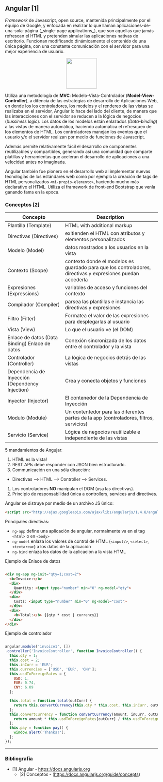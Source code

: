 ## Angular [1]

_Framework_ de Javascript, open source, mantenida principalmente por el equipo de Google, y enfocada en realizar lo que llaman aplicaciones-de-una-sola-página (̣_single-page applications_), que son aquellas que jamás refrescan el HTML y pretenden simular las aplicaciones nativas de escritorio. Funcionan modificando dinámicamente el contenido de una única página, con una constante comunicación con el servidor para una mejor experiencia de usuario.

<img src=" https://images.duckduckgo.com/iu/?u=http%3A%2F%2Ftheblogreaders.com%2Fwp-content%2Fuploads%2F2015%2F12%2Fangular-js.png&f=1" style="height: 100px; display:block; margin: auto"/>

 Utiliza una metodología de **MVC**: Modelo-Vista-Controlador (__Model-View-Controller__), a difencia de las estrategias de desarrollo de Aplicaciones Web, en donde los los controladores, los modelos y el rendereo de las vistas se realizaba en el servidor, Angular lo hace del lado del cliente, de manera que las interacciones con el servidor se reducen a la lógica de negocios (_bussiness logic_). Los datos de los modelos están enlazados (_Data-binding_) a las vistas de manera automática, haciendo automática el refresqueo de los elementos de HTML. Los controladores manejan los eventos que el usuario y/o el servidor realizan por medio de funciones de Javascript.

 Además permite relativamente fácil el desarrollo de componentes reutilizables y compartibles, generando así una comunidad que comparte platillas y herramientas que aceleran el desarrollo de aplicaciones a una velocidad antes no imaginada.

 Angular también fue pionero en el desarrollo web al implementar nuevas tecnologías de los estándares web como por ejemplo la creación de tags de HTML personalizados `<mi-propio-elemento>`, haciendo mucho más declarativo el HTML. Utiliza el framework de front-end Bootstrap que venía ganando fama en la epoca.

 ### Conceptos [2]

| Concepto |	Description |
| ----- | ------ |
| Plantilla (Template) | HTML with additional markup |
| Directivas (Directives) | exitienden el HTML con atributos y elementos personalizados |
| Modelo (Model) | 	datos mostrados a los usuarios en la vista |
| Contexto (Scope) | 	contexto donde el modelos es guardado para que los controladores, directivas y expresiones puedan accederla |
| Expresiones (Expressions) | variables de acceso y funciones del contexto |
| Compilador (Compiler) | parsea las plantillas e instancia las directivas y expresiones |
| Filtro (Filter) | 	Formatea el valor de las expresiones para desplegarlas al usuario |
| Vista (View) | Lo que el usuario ve (el DOM) |
| Enlace de datos (Data Binding) Enlace de datos | Conexión sincronizada de los datos entre el controlador y la vista |
| Controlador (Controller) | La lógica de negocios detrás de las vistas |
| Dependencia de Inyección (Dependency Injection) | Crea y conecta objetos y funciones |
| Inyector (Injector) | El contenedor de la Dependencia de Inyección |
| Modulo (Module) | Un contentedor para las diferentes partes de la app (controladores, filtros, servicios) |
| Servicio (Service) | Lógica de negocios reutilizable e independiente de las vistas |

5 mandamientos de Angujar:
1. HTML es la vista!
1. REST APIs debe responder con JSON bien estructurado.
1. Communicación en una sóla diracción:
  - Directivas --> HTML --> Controller --> Services.
1. Los controladores **NO** manipulan el DOM (usa las directivas).
1. Principio de responsabilidad única a controllers, services and directives.

Angular se distruye por medio de un archivo JS único:
``` html
<script src="http://ajax.googleapis.com/ajax/libs/angularjs/1.4.8/angular.min.js"></script>
```

Principales directivas:
- `ng-app` define una aplicación de angular, normalmente va en el tag `<html>` o en `<body>`
- `ng-model` enlaza los valores de control de HTML (`<input/>`, `<select>`, `<textarea>`) a los datos de la aplicación
- `ng-bind` enlaza los datos de la aplicación a la vista HTML

Ejemplo de Enlace de datos
``` html

<div ng-app ng-init="qty=1;cost=2">
  <b>Invoice:</b>
  <div>
    Quantity: <input type="number" min="0" ng-model="qty">
  </div>
  <div>
    Costs: <input type="number" min="0" ng-model="cost">
  </div>
  <div>
    <b>Total:</b> {{qty * cost | currency}}
  </div>
</div>

```

Ejemplo de controlador
``` js

angular.module('invoice1', [])
.controller('InvoiceController', function InvoiceController() {
  this.qty = 1;
  this.cost = 2;
  this.inCurr = 'EUR';
  this.currencies = ['USD', 'EUR', 'CNY'];
  this.usdToForeignRates = {
    USD: 1,
    EUR: 0.74,
    CNY: 6.09
  };

  this.total = function total(outCurr) {
    return this.convertCurrency(this.qty * this.cost, this.inCurr, outCurr);
  };
  this.convertCurrency = function convertCurrency(amount, inCurr, outCurr) {
    return amount * this.usdToForeignRates[outCurr] / this.usdToForeignRates[inCurr];
  };
  this.pay = function pay() {
    window.alert('Thanks!');
  };
});

```
---

### Bibliografía

- [1] Angular - https://docs.angularjs.org
  - [2] Conceptos - (https://docs.angularjs.org/guide/concepts)
